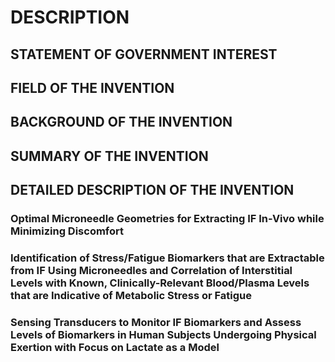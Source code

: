 # DESCRIPTION

## STATEMENT OF GOVERNMENT INTEREST

## FIELD OF THE INVENTION

## BACKGROUND OF THE INVENTION

## SUMMARY OF THE INVENTION

## DETAILED DESCRIPTION OF THE INVENTION

### Optimal Microneedle Geometries for Extracting IF In-Vivo while Minimizing Discomfort

### Identification of Stress/Fatigue Biomarkers that are Extractable from IF Using Microneedles and Correlation of Interstitial Levels with Known, Clinically-Relevant Blood/Plasma Levels that are Indicative of Metabolic Stress or Fatigue

### Sensing Transducers to Monitor IF Biomarkers and Assess Levels of Biomarkers in Human Subjects Undergoing Physical Exertion with Focus on Lactate as a Model

